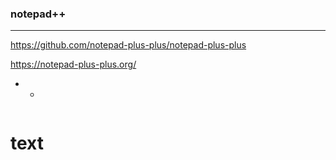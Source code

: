 ### notepad++
---

https://github.com/notepad-plus-plus/notepad-plus-plus

https://notepad-plus-plus.org/


-
  -

```

```


text
===

